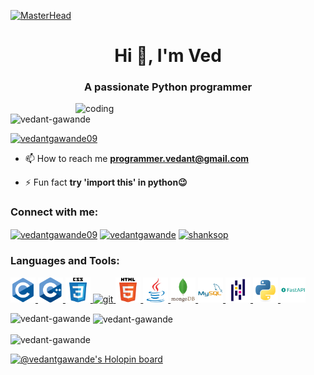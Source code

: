 [![MasterHead](https://media0.giphy.com/media/coxQHKASG60HrHtvkt/giphy.gif)](https://github.com/vedant-gawande)
<h1 align="center">Hi 👋, I'm Ved</h1>
<h3 align="center">A passionate Python programmer</h3>
<img align="right" alt="coding" width="400" src="https://camo.githubusercontent.com/cae12fddd9d6982901d82580bdf321d81fb299141098ca1c2d4891870827bf17/68747470733a2f2f6d69726f2e6d656469756d2e636f6d2f6d61782f313336302f302a37513379765349765f7430696f4a2d5a2e676966" />

<p align="left"> <img src="https://komarev.com/ghpvc/?username=vedant-gawande&label=Profile%20views&color=0e75b6&style=flat" alt="vedant-gawande" /> </p>

<p align="left"> <a href="https://twitter.com/vedantgawande09" target="blank"><img src="https://img.shields.io/twitter/follow/vedantgawande09?logo=twitter&style=for-the-badge" alt="vedantgawande09" /></a> </p>

<!-- - 🌱 I’m currently learning **FastAPI** -->

- 📫 How to reach me **programmer.vedant@gmail.com**

- ⚡ Fun fact **try 'import this' in python😉**

<h3 align="left">Connect with me:</h3>
<p align="left">
<a href="https://twitter.com/vedantgawande09" target="blank"><img align="center" src="https://raw.githubusercontent.com/rahuldkjain/github-profile-readme-generator/master/src/images/icons/Social/twitter.svg" alt="vedantgawande09" height="30" width="40" /></a>
<a href="https://linkedin.com/in/vedantgawande" target="blank"><img align="center" src="https://raw.githubusercontent.com/rahuldkjain/github-profile-readme-generator/master/src/images/icons/Social/linked-in-alt.svg" alt="vedantgawande" height="30" width="40" /></a>
<a href="https://www.hackerrank.com/shanksop" target="blank"><img align="center" src="https://raw.githubusercontent.com/rahuldkjain/github-profile-readme-generator/master/src/images/icons/Social/hackerrank.svg" alt="shanksop" height="30" width="40" /></a>
</p>

<h3 align="left">Languages and Tools:</h3>
<p align="left"> <a href="https://www.cprogramming.com/" target="_blank" rel="noreferrer"> <img src="https://raw.githubusercontent.com/devicons/devicon/master/icons/c/c-original.svg" alt="c" width="40" height="40"/> </a> <a href="https://www.w3schools.com/cpp/" target="_blank" rel="noreferrer"> <img src="https://raw.githubusercontent.com/devicons/devicon/master/icons/cplusplus/cplusplus-original.svg" alt="cplusplus" width="40" height="40"/> </a> <a href="https://www.w3schools.com/css/" target="_blank" rel="noreferrer"> <img src="https://raw.githubusercontent.com/devicons/devicon/master/icons/css3/css3-original-wordmark.svg" alt="css3" width="40" height="40"/> </a> <a href="https://git-scm.com/" target="_blank" rel="noreferrer"> <img src="https://www.vectorlogo.zone/logos/git-scm/git-scm-icon.svg" alt="git" width="40" height="40"/> </a> <a href="https://www.w3.org/html/" target="_blank" rel="noreferrer"> <img src="https://raw.githubusercontent.com/devicons/devicon/master/icons/html5/html5-original-wordmark.svg" alt="html5" width="40" height="40"/> </a> <a href="https://www.java.com" target="_blank" rel="noreferrer"> <img src="https://raw.githubusercontent.com/devicons/devicon/master/icons/java/java-original.svg" alt="java" width="40" height="40"/> </a> <a href="https://www.mongodb.com/" target="_blank" rel="noreferrer"> <img src="https://raw.githubusercontent.com/devicons/devicon/master/icons/mongodb/mongodb-original-wordmark.svg" alt="mongodb" width="40" height="40"/> </a> <a href="https://www.mysql.com/" target="_blank" rel="noreferrer"> <img src="https://raw.githubusercontent.com/devicons/devicon/master/icons/mysql/mysql-original-wordmark.svg" alt="mysql" width="40" height="40"/> </a> <a href="https://pandas.pydata.org/" target="_blank" rel="noreferrer"> <img src="https://raw.githubusercontent.com/devicons/devicon/2ae2a900d2f041da66e950e4d48052658d850630/icons/pandas/pandas-original.svg" alt="pandas" width="40" height="40"/> </a> <a href="https://www.python.org" target="_blank" rel="noreferrer"> <img src="https://raw.githubusercontent.com/devicons/devicon/master/icons/python/python-original.svg" alt="python" width="40" height="40"/> </a> <a href="https://fastapi.tiangolo.com/" target="_blank" rel="noreferrer"> <img src="https://raw.githubusercontent.com/devicons/devicon/master/icons/fastapi/fastapi-original-wordmark.svg" alt="fastapi" width="40" height="40"/> </a> </p>

<p><img align="left" src="https://github-readme-stats.vercel.app/api/top-langs?username=vedant-gawande&show_icons=true&locale=en&layout=compact" alt="vedant-gawande" /></p>

<p>&nbsp;<img align="center" src="https://github-readme-stats.vercel.app/api?username=vedant-gawande&show_icons=true&locale=en" alt="vedant-gawande" /></p>

<p><img align="center" src="https://github-readme-streak-stats.herokuapp.com/?user=vedant-gawande&" alt="vedant-gawande" /></p>

[![@vedantgawande's Holopin board](https://holopin.me/vedantgawande)](https://holopin.io/@vedantgawande)
